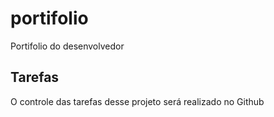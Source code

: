 # portifolio
Portifolio do desenvolvedor

## Tarefas

O controle das tarefas desse projeto será realizado no Github
